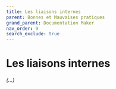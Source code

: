 ```yaml
---
title: Les liaisons internes
parent: Bonnes et Mauvaises pratiques
grand_parent: Documentation Maker
nav_order: 9
search_exclude: true
---
```


# Les liaisons internes


*(...)*
